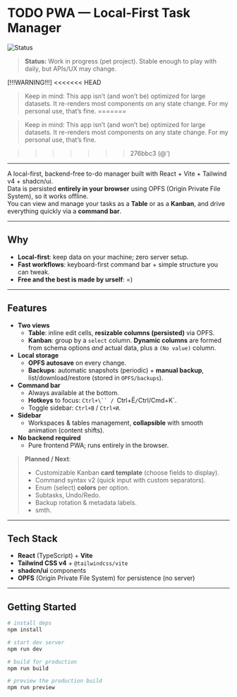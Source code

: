 # TODO PWA — Local-First Task Manager

![Status](https://img.shields.io/badge/status-WIP-yellow)

> **Status:** Work in progress (pet project). Stable enough to play with daily, but APIs/UX may change.

[!!!WARNING!!!]
<<<<<<< HEAD
> Keep in mind: This app isn’t (and won’t be) optimized for large datasets.
> It re-renders most components on any state change. For my personal use, that’s fine.
=======

> Keep in mind: This app isn’t (and won’t be) optimized for large datasets.
> It re-renders most components on any state change. For my personal use, that’s fine.

>>>>>>> 276bbc3 (@')
---

A local-first, backend-free to-do manager built with React + Vite + Tailwind v4 + shadcn/ui.  
Data is persisted **entirely in your browser** using OPFS (Origin Private File System), so it works offline.  
You can view and manage your tasks as a **Table** or as a **Kanban**, and drive everything quickly via a **command bar**.

---

## Why

- **Local-first**: keep data on your machine; zero server setup.
- **Fast workflows**: keyboard-first command bar + simple structure you can tweak.
- **Free and the best is made by urself**: =)

---

## Features

- **Two views**
  - **Table**: inline edit cells, **resizable columns (persisted)** via OPFS.
  - **Kanban**: group by a `select` column. **Dynamic columns** are formed from schema options _and_ actual data, plus a `(No value)` column.
- **Local storage**
  - **OPFS autosave** on every change.
  - **Backups**: automatic snapshots (periodic) + **manual backup**, list/download/restore (stored in `OPFS/backups`).
- **Command bar**
  - Always available at the bottom.
  - **Hotkeys** to focus: ` Ctrl+\`` /  `Ctrl+Ё`/`Ctrl/Cmd+K`.
  - Toggle sidebar: `Ctrl+B` / `Ctrl+И`.
- **Sidebar**
  - Workspaces & tables management, **collapsible** with smooth animation (content shifts).
- **No backend required**
  - Pure frontend PWA; runs entirely in the browser.

> **Planned / Next**:
>
> - Customizable Kanban **card template** (choose fields to display).
> - Command syntax v2 (quick input with custom separators).
> - Enum (select) **colors** per option.
> - Subtasks, Undo/Redo.
> - Backup rotation & metadata labels.
> - smth.

---

## Tech Stack

- **React** (TypeScript) + **Vite**
- **Tailwind CSS v4** + `@tailwindcss/vite`
- **shadcn/ui** components
- **OPFS** (Origin Private File System) for persistence (no server)

---

## Getting Started

```bash
# install deps
npm install

# start dev server
npm run dev

# build for production
npm run build

# preview the production build
npm run preview
```
